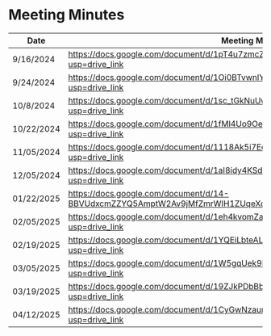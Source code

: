 # Meeting Minutes

| Date       | Meeting Minutes Link                                                                                |
|------------|-----------------------------------------------------------------------------------------------------|
| 9/16/2024  | https://docs.google.com/document/d/1pT4u7zmcZa-5ml-2o4OwV4jRlNFLugl6kr9p-bF8EEE/edit?usp=drive_link |
| 9/24/2024  | https://docs.google.com/document/d/1Oi0BTvwnlYFeYes3W9ZNk9wCQWmZ_8PBYALEuftjgtE/edit?usp=drive_link |
| 10/8/2024  | https://docs.google.com/document/d/1sc_tGkNuUwlnuhdubgQioUmMcwZGDy-LhoMyGiZPO3A/edit?usp=drive_link |
| 10/22/2024 | https://docs.google.com/document/d/1fMl4Uo9OeoEJGvb4IjMbCKfEhbrNgNn_PoJ0yWC-4ls/edit?usp=drive_link |
| 11/05/2024 | https://docs.google.com/document/d/1118Ak5i7EczFlIn-SA2kgvJHiNsJEVrbMDOW2bqjVjE/edit?usp=drive_link |
| 12/05/2024 | https://docs.google.com/document/d/1aI8idy4KSd5BTG-O176qnue3Xgf9IvbgMlOb6CQUnNc/edit?usp=drive_link |
| 01/22/2025 | https://docs.google.com/document/d/14-BBVUdxcmZZYQ5AmptW2Av9jMfZmrWIH1ZUqeXctNQ/edit?usp=drive_link |
| 02/05/2025 | https://docs.google.com/document/d/1eh4kvomZaeU3AQHbRi6nA_6ARaDAiLI1YvEWEwEmxAQ/edit?usp=drive_link |
| 02/19/2025 | https://docs.google.com/document/d/1YQEiLbteALPKuL6-A57utRET0_8NX_PauTXwpV-qTrw/edit?usp=drive_link |
| 03/05/2025 | https://docs.google.com/document/d/1W5gqUek9kXRu2KDm_MofmnXA5Dd6pMa293xAfAkstjY/edit?usp=drive_link |
| 03/19/2025 | https://docs.google.com/document/d/19ZJkPDbBbMq6ftroN6mL3fHxWMwcYJQLnCLl1bXmlrY/edit?usp=drive_link |
| 04/12/2025 | https://docs.google.com/document/d/1CyGwNzaurMd4quRSMV5gIVFiSVux-FZrfx3pXF0vfIE/edit?usp=drive_link |